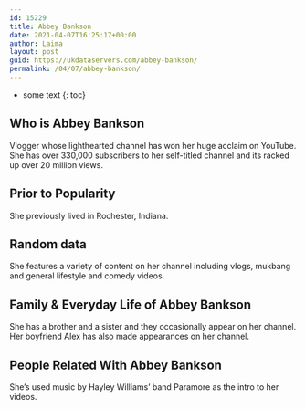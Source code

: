 ```yaml
---
id: 15229
title: Abbey Bankson
date: 2021-04-07T16:25:17+00:00
author: Laima
layout: post
guid: https://ukdataservers.com/abbey-bankson/
permalink: /04/07/abbey-bankson/
---
```


* some text
{: toc}


## Who is Abbey Bankson
                  
                  
                  
Vlogger whose lighthearted channel has won her huge acclaim on YouTube. She has over 330,000 subscribers to her self-titled channel and its racked up over 20 million views.  
                  
              
            
              
            
                
                
                
## Prior to Popularity
                  
                  
                  
She previously lived in Rochester, Indiana. 
                  
              
            
              
            
                
                
                
## Random data
                  
                  
                  
She features a variety of content on her channel including vlogs, mukbang and general lifestyle and comedy videos. 
                  
              
            
              
            
                
                
                
## Family & Everyday Life of Abbey Bankson
                  
                  
                  
She has a brother and a sister and they occasionally appear on her channel. Her boyfriend Alex has also made appearances on her channel.
                  
              
            
              
            
                
                
                
## People Related With Abbey Bankson
                  
                  
                  
She&#8217;s used music by Hayley Williams&#8217; band Paramore as the intro to her videos.  
                  
              
            
              
            
                
              
            
              
              
            
            
              
            
          
          
          